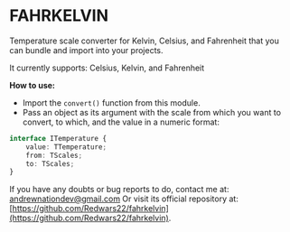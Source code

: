 # FAHRKELVIN
Temperature scale converter for Kelvin, Celsius, and Fahrenheit that you can bundle and import into your projects.

It currently supports: Celsius, Kelvin, and Fahrenheit

**How to use:** 
- Import the `convert()` function from this module.
- Pass an object as its argument with the scale from which you want to convert, to which, and the value in a numeric format:

```ts
interface ITemperature {
    value: TTemperature;
    from: TScales;
    to: TScales;
}
```

If you have any doubts or bug reports to do, contact me at: andrewnationdev@gmail.com
Or visit its official repository at: [https://github.com/Redwars22/fahrkelvin](https://github.com/Redwars22/fahrkelvin).